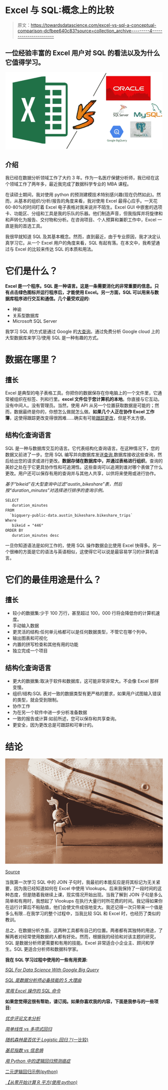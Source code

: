 # Excel 与 SQL:概念上的比较

> 原文：<https://towardsdatascience.com/excel-vs-sql-a-conceptual-comparison-dcfbee640c83?source=collection_archive---------4----------------------->

## 一位经验丰富的 Excel 用户对 SQL 的看法以及为什么它值得学习。

![](img/897bc92d399031f47bff5207d1837ed4.png)

## 介绍

我已经在数据分析领域工作了大约 3 年。作为一名医疗保健分析师，我已经在这个领域工作了两年多，最近我完成了数据科学专业的 MBA 课程。

在读硕士期间，我对使用 python 的预测建模技术特别感兴趣(现在仍然如此)。然而，从基本的组织/分析/报告的角度来看，我对使用 Excel 最得心应手。一天花 60-80%的时间盯着 Excel 电子表格对我来说并不陌生。Excel GUI 中嵌套的选项卡、功能区、分组和工具是我的乐队的乐器。他们制造声音，但我指挥并将旋律和和声转化为报告、交付物和分析。在咨询项目、个人预算和兼职工作中，Excel 一直是我的首选工具。

我很早就知道 SQL 及其基本概念。然而，直到最近，由于专业原因，我才决定认真学习它。从一个 Excel 用户的角度来看，SQL 有起有落。在本文中，我希望通过与 Excel 的比较来传达 SQL 的本质和用法。

# 它们是什么？

**Excel 是一个程序。SQL 是一种语言。这是一条需要消化的非常重要的信息。只有点击绿色图标并运行程序后，才能使用 Excel。另一方面，SQL 可以用来与数据库程序进行交互和通信。几个最受欢迎的:**

*   神谕
*   关系型数据库
*   Microsoft SQL Server

我学习 SQL 的方式是通过 Google 的[大查询](https://searchdatamanagement.techtarget.com/definition/Google-BigQuery)。通过免费分析 Google cloud 上的大型数据库来学习/使用 SQL 是一种有趣的方式。

# 数据在哪里？

## 擅长

Excel 是典型的电子表格工具。你把你的数据保存在你电脑上的一个文件里，它通常被组织在标签、列和行里。**excel 文件位于您计算机的本地**。你直接与它互动。没有中间人。没有管理员。当然，使用 API 从另一个位置获取数据是可能的；然而，数据最终是你的，你想怎么做就怎么做。**如果几个人正在协作 Excel 工作簿**，这使得跟踪更改变得很困难……确实有可能[跟踪更改](https://edu.gcfglobal.org/en/excel2016/track-changes-and-comments/1/)，但是不太方便。

## 结构化查询语言

SQL 是一种与数据库交互的语言。它代表结构化查询语言。在这种情况下，您的数据又前进了一步。您用 SQL 编写并向数据库发送[查询](https://www.webopedia.com/TERM/Q/query.html),数据库接收这些查询，然后给出您的请求或进行更改。**数据存储在数据库中，并通过表格进行组织**。查询的美妙之处在于它更具协作性和可追溯性。这些查询可以追溯到谁对哪个表做了什么更改。用户还可以保存有用的查询并与其他人共享，以供将来使用或进行协作。

*基于“bikeid”在大型查询中过滤“austin_bikeshare”表，然后按“duration_minutes”对选择进行排序的查询示例。*

```
SELECT 
   duration_minutes
FROM 
  `bigquery-public-data.austin_bikeshare.bikeshare_trips` 
Where
   bikeid = "446"
ORDER BY 
   duration_minutes desc
```

一旦你知道语法是如何工作的，使用 SQL 操作数据会比使用 Excel 快得多。另一个很棒的方面是它的语法与英语相似，这使得它可以说是最容易学习的计算机语言。

# 它们的最佳用途是什么？

## 擅长

*   较小的数据集:少于 100 万行，甚至超过 100，000 行将会降低你的计算机速度。
*   手动输入数据
*   更灵活的结构:任何单元格都可以是任何数据类型，不管它在哪个列中。
*   输出图表和可视化
*   内置的拼写检查和其他有用的功能
*   独立完成一个项目

## 结构化查询语言

*   更大的数据集:取决于软件和数据库，这可能非常非常大。不会像 Excel 那样变慢。
*   组织/结构:SQL 表对一致的数据类型有更严格的要求，如果用户试图输入错误的类型，就会受到限制。
*   协作工作
*   为在另一个软件中进一步分析准备数据
*   一致的报告或计算:如前所述，您可以保存和共享查询。
*   更安全，因为更改总是可跟踪和可审计的。

# 结论

![](img/19bebcf0cecda59208bcfa14675b00f2.png)

[Source](https://unsplash.com/photos/HUiSySuofY0)

当我第一次学习 SQL 中的 JOIN 子句时，我最初的本能反应是将其标记为无关紧要，因为我已经知道如何在 Excel 中使用 Vlookups。后来我保持了一段时间的这种态度，但是随着我继续上课，现实情况开始出现。当我了解到 JOIN 子句是多么简单和有用时，我想起了 Vlookups 在执行大量行时所花费的时间。我记得如果你在运行计算后不粘贴值，他们会使文件成倍地变大。我还记得一次只带来一个值是多么有限…在我学习的整个过程中，当我比较 SQL 和 Excel 时，也经历了类似的教训。

总之，在数据分析方面，这两种工具都有自己的位置。两者都有其独特的用途，了解两者对经常使用数据的人都有好处。然而，根据我的经验和对该主题的研究，SQL 是数据分析师更需要和有用的技能。Excel 非常适合小企业主、顾问和学生。SQL 更适合分析师和数据科学家。

**我在 SQL 学习过程中使用的一些有用资源:**

[*SQL For Data Science With Google Big Query*](https://www.udemy.com/share/100RuwB0Mdd11aQXg=/)

[*SQL 是数据分析师必备技能的 5 大理由*](https://www.northeastern.edu/levelblog/2018/07/25/5-reasons-sql-need-know-skill-data-analysts/)

[*常用 Excel 操作的 SQL 命令*](https://www.analyticsvidhya.com/blog/2015/12/sql-commands-common-excel-operations/)

**如果您觉得这很有帮助，请订阅。如果你喜欢我的内容，下面是我参与的一些项目:**

[*优步评论文本分析*](/uber-reviews-text-analysis-11613675046d)

[*简单线性 vs 多项式回归*](/linear-vs-polynomial-regression-walk-through-83ca4f2363a3)

[*随机森林是否优于 Logistic 回归？*(一比较)](/is-random-forest-better-than-logistic-regression-a-comparison-7a0f068963e4)

[*基尼指数 vs 信息熵*](/gini-index-vs-information-entropy-7a7e4fed3fcb)

[*用 Python 中的逻辑回归预测癌症*](/predicting-cancer-with-logistic-regression-in-python-7b203ace16bc)

[二元逻辑回归示例(python)](/univariate-logistic-regression-example-in-python-acbefde8cc14)

[*【从零开始计算 R 平方(使用 python)*](/r-squared-recipe-5814995fa39a)